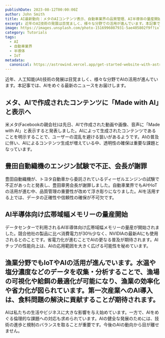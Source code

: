 ```yaml
---
publishDate: 2023-08-12T00:00:00Z
author: John Smith
title: AI最新動向：メタのAIコンテンツ表示、自動車業界の品質管理、AI半導体の量産開始
excerpt: 近年のAI技術の発展は目覚ましく、様々な分野での活用が進んでいます。本記事では、AIをめぐる最新のニュースをお届けします。
image: https://images.unsplash.com/photo-1516996087931-5ae405802f9f?ixlib=rb-4.0.3&ixid=M3wxMjA3fDB8MHxwaG90by1wYWdlfHx8fGVufDB8fHx8fA%3D%3D&auto=format&fit=crop&w=2070&q=80
category: Tutorials
tags:
  - AI
  - 自動車業界
  - 半導体
  - IoT
metadata:
  canonical: https://astrowind.vercel.app/get-started-website-with-astro-tailwind-css
---
```


近年、人工知能(AI)技術の発展は目覚ましく、様々な分野でAIの活用が進んでいます。本記事では、AIをめぐる最新のニュースをお届けします。

## メタ、AIで作成されたコンテンツに「Made with AI」と表示へ

米メタ(Facebookの親会社)は先日、AIで作成された動画や画像、音声に「Made with AI」と表示すると発表しました。AIによって生成されたコンテンツであることを明示することで、ユーザーの混乱を避ける狙いがあるようです。AIの普及に伴い、AIによるコンテンツ生成が増えている中、透明性の確保は重要な課題となっています。

## 豊田自動織機のエンジン試験で不正、会長が謝罪

豊田自動織機が、トヨタ自動車から委託されているディーゼルエンジンの試験で不正があったと発表し、豊田章男会長が謝罪しました。自動車業界でもAIやIoTの活用が進む中、品質管理の重要性が改めて浮き彫りになりました。AIを活用する上では、データの正確性や信頼性の確保が不可欠です。

## AI半導体向け広帯域幅メモリーの量産開始

データセンターで利用されるAI半導体向け広帯域幅メモリーの量産が開始されました。競合他社の製品に比べ消費電力が30％少なく、NVIDIAの最新AIにも使用されるとのことです。省電力化が進むことでAIの更なる普及が期待されます。AIチップの性能向上は、AIの応用範囲を大きく広げる可能性を秘めています。

## 漁業分野でもIoTやAIの活用が進んでいます。水温や塩分濃度などのデータを収集・分析することで、漁場の可視化や給餌の最適化が可能になり、漁業の効率化や省力化が図られています。第一次産業へのAI導入は、食料問題の解決に貢献することが期待されます。

AIは私たちの生活やビジネスに大きな影響を与え始めています。一方で、AIをめぐる倫理的な課題への対応も求められています。AIの健全な発展のためには、技術の進歩と規制のバランスを取ることが重要です。今後のAIの動向から目が離せません。
